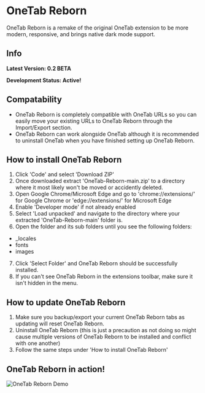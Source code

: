 # OneTab Reborn
OneTab Reborn is a remake of the original OneTab extension to be more modern, responsive, and brings native dark mode support.

## Info
**Latest Version: 0.2 BETA**

**Development Status: Active!**

## Compatability
- OneTab Reborn is completely compatible with OneTab URLs so you can easily move your existing URLs to OneTab Reborn through the Import/Export section.
- OneTab Reborn can work alongside OneTab although it is recommended to uninstall OneTab when you have finished setting up OneTab Reborn.

## How to install OneTab Reborn
1. Click 'Code' and select 'Download ZIP'
2. Once downloaded extract 'OneTab-Reborn-main.zip' to a directory where it most likely won't be moved or accidently deleted.
3. Open Google Chrome/Microsoft Edge and go to 'chrome://extensions/' for Google Chrome or 'edge://extensions/' for Microsoft Edge
4. Enable 'Developer mode' if not already enabled
5. Select 'Load unpacked' and navigate to the directory where your extracted 'OneTab-Reborn-main' folder is.
6. Open the folder and its sub folders until you see the following folders:
- _locales
- fonts
- images
7. Click 'Select Folder' and OneTab Reborn should be successfully installed.
8. If you can't see OneTab Reborn in the extensions toolbar, make sure it isn't hidden in the menu.

## How to update OneTab Reborn
1. Make sure you backup/export your current OneTab Reborn tabs as updating will reset OneTab Reborn.
2. Uninstall OneTab Reborn (this is just a precaution as not doing so might cause multiple versions of OneTab Reborn to be installed and conflict with one another)
3. Follow the same steps under 'How to install OneTab Reborn'

## OneTab Reborn in action!
![OneTab Reborn Demo](https://user-images.githubusercontent.com/29596317/160380486-6eb9a81b-d492-4a3b-a34d-7fd0e0b61302.gif)
